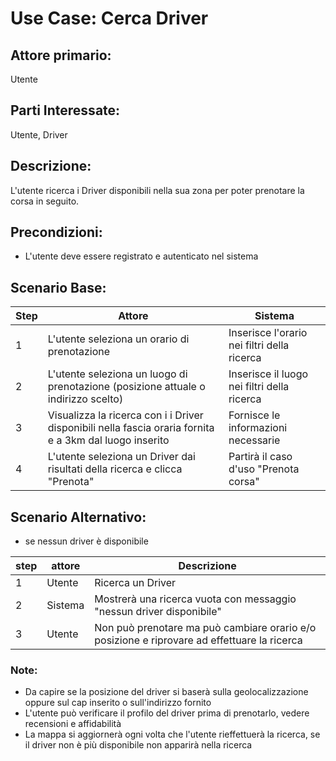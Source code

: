 # Use Case: Cerca Driver

## Attore primario: 
Utente

## Parti Interessate: 
Utente, Driver

## Descrizione: 
L'utente ricerca i Driver disponibili nella sua zona per poter prenotare la corsa in seguito.

## Precondizioni: 
- L'utente deve essere registrato e autenticato nel sistema

## Scenario Base:

| Step | Attore |Sistema |
|---|--------|-------|
| 1 | L'utente seleziona un orario di prenotazione| Inserisce l'orario nei filtri della ricerca |
| 2 | L'utente seleziona un luogo di prenotazione (posizione attuale o indirizzo scelto)| Inserisce il luogo nei filtri della ricerca |
| 3 | Visualizza la ricerca con i i Driver disponibili nella fascia oraria fornita e a 3km dal luogo inserito| Fornisce le informazioni necessarie  |
| 4 | L'utente seleziona un Driver dai risultati della ricerca e clicca "Prenota" | Partirà il caso d'uso "Prenota corsa" |

## Scenario Alternativo:

- se nessun driver è disponibile

| step | attore |Descrizione |
|---|--------|-------|
| 1 | Utente | Ricerca un Driver |
| 2 | Sistema | Mostrerà una ricerca vuota con messaggio "nessun driver disponibile"|
| 3 | Utente | Non può prenotare ma può cambiare orario e/o posizione e riprovare ad effettuare la ricerca |

### Note:
- Da capire se la posizione del driver si baserà sulla geolocalizzazione oppure sul cap inserito o sull'indirizzo fornito
- L'utente può verificare il profilo del driver prima di prenotarlo, vedere recensioni e affidabilità
- La mappa si aggiornerà ogni volta che l'utente rieffettuerà la ricerca, se il driver non è più disponibile non apparirà nella ricerca